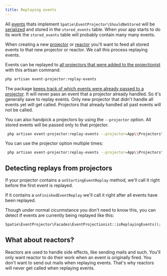 ```yaml
---
title: Replaying events
---
```


All [events](/laravel-event-projector/v1/handling-events/preparing-events) thats implement `Spatie\EventProjector\ShouldBeStored` will be [serialized](https://docs.spatie.be/laravel-event-projector/v1/advanced-usage/using-your-own-event-serializer) and stored in the `stored_events` table. When your app starts to do its work the `stored_events` table will probably contain many many events.
 
 When creating a new [projector](/laravel-event-projector/v1/handling-events/using-projectors) or [reactor](/laravel-event-projector/v1/handling-events/using-reactors) you'll want to feed all stored events to that new projector or reactor. We call this process replaying events.
 
 Events can be replayed to [all projectors that were added to the projectionist](/laravel-event-projector/v1/handling-events/using-reactors) with this artisan command:
 
 ```bash
 php artisan event-projector:replay-events
 ```
 
The package [keeps track of which events were already passed to a projector](https://docs.spatie.be/laravel-event-projector/v1/replaying-events/listing-projector-statuses). It will never pass an event that a projector already handled. So it's generally save to replay events. Only new projector that didn't handle all events yet will get called. Projectors that already handled all past events will not be called.
 
 You can also handpick a projectors by using the `--projector` option. All stored events will be passed only to that projector.
 
 ```bash
  php artisan event-projector:replay-events --projector=App\\Projectors\\AccountBalanceProjector
 ```
 
 You can use the projector option multiple times:
 
  ```bash
   php artisan event-projector:replay-events --projector=App\\Projectors\\AccountBalanceProjector --projector=App\\Projectors\\AnotherProjector
  ```
  
## Detecting replays from projectors

If your projector contains a `onStartingEventReplay` method, we'll call it right before the first event is replayed.

If it contains a `onFinishedEventReplay` we'll call it right after all events have been replayed.

Though under normal cicurmstance you don't need to know this, you can detect if events are currently being replayed like this:

```php
Spatie\EventProjector\Facades\EventProjectionist::isReplayingEvents(); // returns a boolean
```
  
## What about reactors?

Reactors are used to handle side effects, like sending mails and such. You'll only want reactor to do their work when an event is originally fired. You don't want to send out mails when replaying events. That's why reactors will never get called when replaying events.  
  